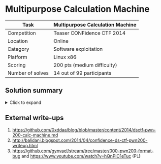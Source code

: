 # Multipurpose Calculation Machine

| Task             | Multipurpose Calculation Machine |
|------------------|----------------------------------|
| Competition      | Teaser CONFidence CTF 2014       |
| Location				 | Online							  						|
| Category         | Software exploitation            |
| Platform         | Linux x86                        |
| Scoring          | 200 pts (medium difficulty)      |
| Number of solves | 14 out of 99 participants        |

## Solution summary

<details><summary>Click to expand</summary>
<p>

Under specific conditions, `strncpy` doesn't nul-terminate the output buffer, leading to a format string vulnerability. [Our exploit](solution/exploit.py) uses it to leak the program base address, and overwrite the `exit` function pointer in `.got.plt` with the address of a `system("/bin/sh")` call found in the challenge, to get access to the shell.

</p>
</details>

## External write-ups 

1. https://github.com/0xddaa/blog/blob/master/content/2014/dsctf-pwn-200-calc-machine.md
2. http://balidani.blogspot.com/2014/04/confidence-ds-ctf-pwn200-writeup.html
3. https://github.com/gynvael/stream/tree/master/000-pwn200-format-bug and https://www.youtube.com/watch?v=hQnPlC1eTuc (PL)
